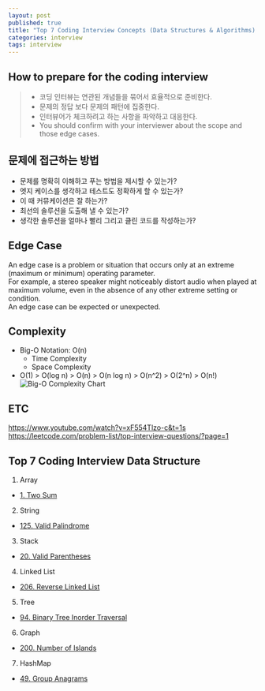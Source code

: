 ```yaml
---
layout: post
published: true
title: "Top 7 Coding Interview Concepts (Data Structures & Algorithms) - Basic I"
categories: interview
tags: interview 
---
```


## How to prepare for the coding interview
> - 코딩 인터뷰는 연관된 개념들을 묶어서 효율적으로 준비한다.
> - 문제의 정답 보다 문제의 패턴에 집중한다.
> - 인터뷰어가 체크하려고 하는 사항을 파악하고 대응한다.
> - You should confirm with your interviewer about the scope and those edge cases.

## 문제에 접근하는 방법
- 문제를 명확히 이해하고 푸는 방법을 제시할 수 있는가?
- 엣지 케이스를 생각하고 테스트도 정확하게 할 수 있는가?
- 이 때 커뮤케이션은 잘 하는가?
- 최선의 솔루션을 도출해 낼 수 있는가?
- 생각한 솔루션을 얼마나 빨리 그리고 클린 코드를 작성하는가?

## Edge Case
An edge case is a problem or situation that occurs only at an extreme (maximum or minimum) operating parameter.  
For example, a stereo speaker might noticeably distort audio when played at maximum volume, even in the absence of any other extreme setting or condition.  
An edge case can be expected or unexpected.

## Complexity
- Big-O Notation: O(n)
  - Time Complexity
  - Space Complexity
- O(1) > O(log n) > O(n) > O(n log n) > O(n^2) > O(2^n) > O(n!)
![Big-O Complexity Chart](https://hanamon.kr/%ec%95%8c%ea%b3%a0%eb%a6%ac%ec%a6%98-time-complexity-%ec%8b%9c%ea%b0%84-%eb%b3%b5%ec%9e%a1%eb%8f%84/big-o-complexity-chart/)

## ETC
https://www.youtube.com/watch?v=xF554Tlzo-c&t=1s
https://leetcode.com/problem-list/top-interview-questions/?page=1

## Top 7 Coding Interview Data Structure

1. Array
- [1. Two Sum](https://leetcode.com/problems/two-sum/)

2. String
- [125. Valid Palindrome](https://leetcode.com/problems/valid-palindrome/)

3. Stack
- [20. Valid Parentheses](https://leetcode.com/problems/valid-parentheses/)

4. Linked List
- [206. Reverse Linked List](https://leetcode.com/problems/reverse-linked-list/)

5. Tree
- [94. Binary Tree Inorder Traversal](https://leetcode.com/problems/binary-tree-inorder-traversal/)

6. Graph
- [200. Number of Islands](https://leetcode.com/problems/number-of-islands/)

7. HashMap
- [49. Group Anagrams](https://leetcode.com/problems/group-anagrams/)

